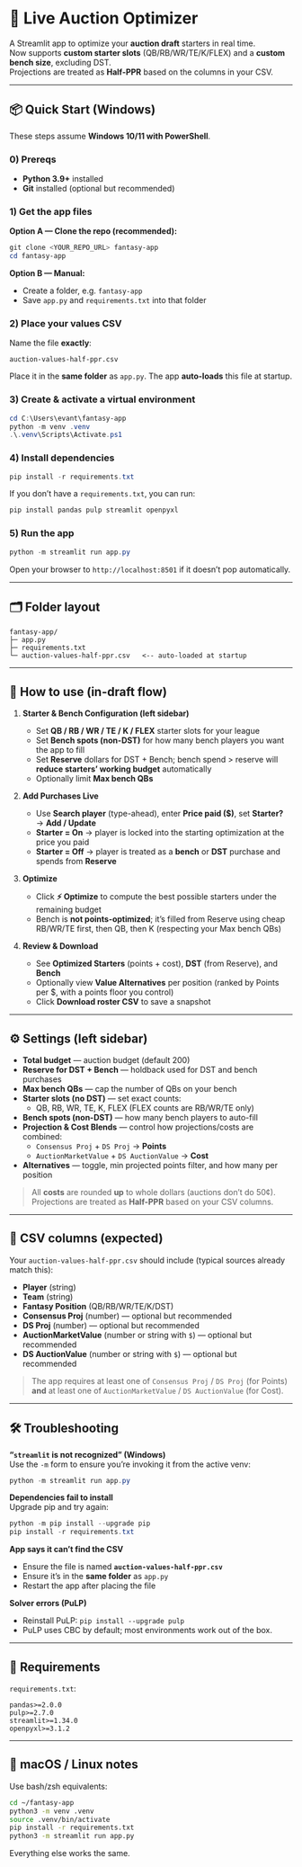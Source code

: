 <!-- @format -->

# 🏈 Live Auction Optimizer

A Streamlit app to optimize your **auction draft** starters in real time.  
Now supports **custom starter slots** (QB/RB/WR/TE/K/FLEX) and a **custom bench size**, excluding DST.  
Projections are treated as **Half-PPR** based on the columns in your CSV.

---

## 📦 Quick Start (Windows)

These steps assume **Windows 10/11 with PowerShell**.

### 0) Prereqs

- **Python 3.9+** installed
- **Git** installed (optional but recommended)

### 1) Get the app files

**Option A — Clone the repo (recommended):**

```powershell
git clone <YOUR_REPO_URL> fantasy-app
cd fantasy-app
```

**Option B — Manual:**

- Create a folder, e.g. `fantasy-app`
- Save `app.py` and `requirements.txt` into that folder

### 2) Place your values CSV

Name the file **exactly**:

```
auction-values-half-ppr.csv
```

Place it in the **same folder** as `app.py`. The app **auto-loads** this file at startup.

### 3) Create & activate a virtual environment

```powershell
cd C:\Users\evant\fantasy-app
python -m venv .venv
.\.venv\Scripts\Activate.ps1
```

### 4) Install dependencies

```powershell
pip install -r requirements.txt
```

If you don’t have a `requirements.txt`, you can run:

```powershell
pip install pandas pulp streamlit openpyxl
```

### 5) Run the app

```powershell
python -m streamlit run app.py
```

Open your browser to `http://localhost:8501` if it doesn’t pop automatically.

---

## 🗂️ Folder layout

```
fantasy-app/
├─ app.py
├─ requirements.txt
└─ auction-values-half-ppr.csv   <-- auto-loaded at startup
```

---

## 🧠 How to use (in-draft flow)

1. **Starter & Bench Configuration (left sidebar)**

   - Set **QB / RB / WR / TE / K / FLEX** starter slots for your league
   - Set **Bench spots (non-DST)** for how many bench players you want the app to fill
   - Set **Reserve** dollars for DST + Bench; bench spend > reserve will **reduce starters’ working budget** automatically
   - Optionally limit **Max bench QBs**

2. **Add Purchases Live**

   - Use **Search player** (type-ahead), enter **Price paid ($)**, set **Starter?** → **Add / Update**
   - **Starter = On** → player is locked into the starting optimization at the price you paid
   - **Starter = Off** → player is treated as a **bench** or **DST** purchase and spends from **Reserve**

3. **Optimize**

   - Click **⚡ Optimize** to compute the best possible starters under the remaining budget
   - Bench is **not points-optimized**; it’s filled from Reserve using cheap RB/WR/TE first, then QB, then K (respecting your Max bench QBs)

4. **Review & Download**
   - See **Optimized Starters** (points + cost), **DST** (from Reserve), and **Bench**
   - Optionally view **Value Alternatives** per position (ranked by Points per $, with a points floor you control)
   - Click **Download roster CSV** to save a snapshot

---

## ⚙️ Settings (left sidebar)

- **Total budget** — auction budget (default 200)
- **Reserve for DST + Bench** — holdback used for DST and bench purchases
- **Max bench QBs** — cap the number of QBs on your bench
- **Starter slots (no DST)** — set exact counts:
  - QB, RB, WR, TE, K, FLEX (FLEX counts are RB/WR/TE only)
- **Bench spots (non-DST)** — how many bench players to auto-fill
- **Projection & Cost Blends** — control how projections/costs are combined:
  - `Consensus Proj` + `DS Proj` → **Points**
  - `AuctionMarketValue` + `DS AuctionValue` → **Cost**
- **Alternatives** — toggle, min projected points filter, and how many per position

> All **costs** are rounded **up** to whole dollars (auctions don’t do 50¢).  
> Projections are treated as **Half-PPR** based on your CSV columns.

---

## 🧾 CSV columns (expected)

Your `auction-values-half-ppr.csv` should include (typical sources already match this):

- **Player** (string)
- **Team** (string)
- **Fantasy Position** (QB/RB/WR/TE/K/DST)
- **Consensus Proj** (number) — optional but recommended
- **DS Proj** (number) — optional but recommended
- **AuctionMarketValue** (number or string with `$`) — optional but recommended
- **DS AuctionValue** (number or string with `$`) — optional but recommended

> The app requires at least one of `Consensus Proj` / `DS Proj` (for Points) **and** at least one of `AuctionMarketValue` / `DS AuctionValue` (for Cost).

---

## 🛠️ Troubleshooting

**“`streamlit` is not recognized” (Windows)**  
Use the `-m` form to ensure you’re invoking it from the active venv:

```powershell
python -m streamlit run app.py
```

**Dependencies fail to install**  
Upgrade pip and try again:

```powershell
python -m pip install --upgrade pip
pip install -r requirements.txt
```

**App says it can’t find the CSV**

- Ensure the file is named **`auction-values-half-ppr.csv`**
- Ensure it’s in the **same folder** as `app.py`
- Restart the app after placing the file

**Solver errors (PuLP)**

- Reinstall PuLP: `pip install --upgrade pulp`
- PuLP uses CBC by default; most environments work out of the box.

---

## 📃 Requirements

`requirements.txt`:

```
pandas>=2.0.0
pulp>=2.7.0
streamlit>=1.34.0
openpyxl>=3.1.2
```

---

## 🍏 macOS / Linux notes

Use bash/zsh equivalents:

```bash
cd ~/fantasy-app
python3 -m venv .venv
source .venv/bin/activate
pip install -r requirements.txt
python3 -m streamlit run app.py
```

Everything else works the same.
